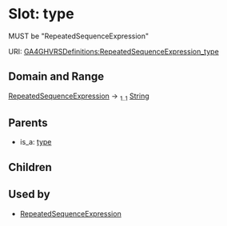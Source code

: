 
# Slot: type


MUST be "RepeatedSequenceExpression"

URI: [GA4GHVRSDefinitions:RepeatedSequenceExpression_type](GA4GHVRSDefinitionsRepeatedSequenceExpression_type)


## Domain and Range

[RepeatedSequenceExpression](RepeatedSequenceExpression.md) &#8594;  <sub>1..1</sub> [String](types/String.md)

## Parents

 *  is_a: [type](type.md)

## Children


## Used by

 * [RepeatedSequenceExpression](RepeatedSequenceExpression.md)
